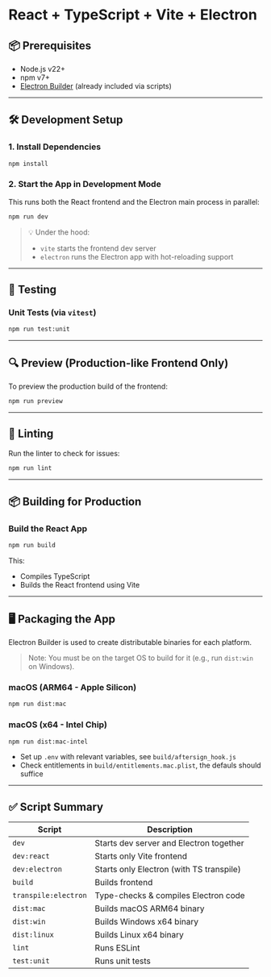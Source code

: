 # React + TypeScript + Vite + Electron

## 📦 Prerequisites

- Node.js v22+
- npm v7+
- [Electron Builder](https://www.electron.build/) (already included via scripts)

---

## 🛠️ Development Setup

### 1. Install Dependencies
```bash
npm install
```

### 2. Start the App in Development Mode
This runs both the React frontend and the Electron main process in parallel:

```bash
npm run dev
```

> 💡 Under the hood:
> - `vite` starts the frontend dev server
> - `electron` runs the Electron app with hot-reloading support

---

## 🧪 Testing

### Unit Tests (via `vitest`)
```bash
npm run test:unit
```


---

## 🔍 Preview (Production-like Frontend Only)

To preview the production build of the frontend:
```bash
npm run preview
```

---

## 🧹 Linting

Run the linter to check for issues:
```bash
npm run lint
```

---

## 📦 Building for Production

### Build the React App
```bash
npm run build
```

This:
- Compiles TypeScript
- Builds the React frontend using Vite

---

## 🖥️ Packaging the App

Electron Builder is used to create distributable binaries for each platform.

> Note: You must be on the target OS to build for it (e.g., run `dist:win` on Windows).

### macOS (ARM64 - Apple Silicon)
```bash
npm run dist:mac
```

### macOS (x64 - Intel Chip)
```bash
npm run dist:mac-intel
```

- Set up `.env` with relevant variables, see `build/aftersign_hook.js`
- Check entitlements in `build/entitlements.mac.plist`, the defauls should suffice

---

## ✅ Script Summary

| Script                | Description                             |
|-----------------------|-----------------------------------------|
| `dev`                | Starts dev server and Electron together |
| `dev:react`          | Starts only Vite frontend               |
| `dev:electron`       | Starts only Electron (with TS transpile)|
| `build`              | Builds frontend                         |
| `transpile:electron` | Type-checks & compiles Electron code    |
| `dist:mac`           | Builds macOS ARM64 binary               |
| `dist:win`           | Builds Windows x64 binary               |
| `dist:linux`         | Builds Linux x64 binary                 |
| `lint`               | Runs ESLint                             |
| `test:unit`          | Runs unit tests                         |
